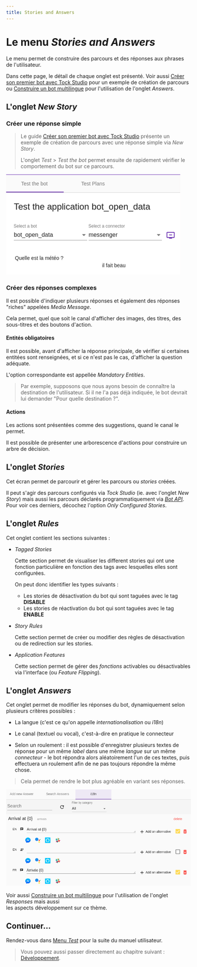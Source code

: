 ```yaml
---
title: Stories and Answers
---
```


# Le menu _Stories and Answers_

Le menu permet de construire des parcours et des réponses aux phrases de l'utilisateur.
 
Dans cette page, le détail de chaque onglet est présenté. Voir aussi 
[Créer son premier bot avec Tock Studio](../../user/guides.md/studio..md) pour un exemple de création 
de parcours ou [Construire un bot multilingue](../../dev/i18n.md) pour l'utilisation de l'onglet _Answers_.

## L'onglet _New Story_

### Créer une réponse simple

> Le guide [Créer son premier bot avec Tock Studio](../../user/guides.md/studio..md) présente 
 un exemple de création de parcours avec une réponse simple via _New Story_.
>
> L'onglet _Test_ > _Test the bot_ permet ensuite de rapidement vérifier le comportement du bot sur ce parcours.

![Test_de_la_réponse dédiée](../../../img/build-2.png "Test de la réponse dédiée")

### Créer des réponses complexes

Il est possible d'indiquer plusieurs réponses et également des réponses "riches" appelées _Media Message_.

Cela permet, quel que soit le canal d'afficher des images, des titres, des sous-titres et des boutons d'action.

#### Entités obligatoires

Il est possible, avant d'afficher la réponse principale, de vérifier si certaines entitées
sont renseignées, et si ce n'est pas le cas, d'afficher la question adéquate.

L'option correspondante est appellée _Mandatory Entities_.

> Par exemple, supposons que nous ayons besoin de connaître la destination de l'utilisateur.
Si il ne l'a pas déjà indiquée, le bot devrait lui demander "Pour quelle destination ?". 

#### Actions

Les actions sont présentées comme des suggestions, quand le canal le permet.

Il est possible de présenter une arborescence d'actions pour construire un arbre de décision.

## L'onglet _Stories_

Cet écran permet de parcourir et gérer les parcours ou _stories_ créées.

Il peut s'agir des parcours configurés via _Tock Studio_ (ie. avec l'onglet _New Story_) mais aussi les parcours 
déclarés programmatiquement via [_Bot API_](../dev/bot-api.md). Pour voir ces derniers, décochez l'option 
_Only Configured Stories_.

## L'onglet _Rules_

Cet onglet contient les sections suivantes :

* _Tagged Stories_
    
    Cette section permet de visualiser les different stories qui ont une fonction particulière en fonction des tags avec lesquelles elles sont configurées.
    
    On peut donc identifier les types suivants :
    
    * Les stories de désactivation du bot qui sont taguées avec le tag **DISABLE**
    * Les stories de réactivation du bot qui sont taguées avec le tag **ENABLE**
    
* _Story Rules_
    
    Cette section permet de créer ou modifier des règles de désactivation ou de redirection sur les stories.

* _Application Features_
    
    Cette section permet de gérer des _fonctions_ activables ou désactivables via l'interface (ou _Feature Flipping_).

## L'onglet _Answers_

Cet onglet permet de modifier les réponses du bot, dynamiquement selon plusieurs critères possibles :

* La langue (c'est ce qu'on appelle _internationalisation_ ou _i18n_)

* Le canal (textuel ou vocal), c'est-à-dire en pratique le connecteur

* Selon un roulement : il est possible d'enregistrer plusieurs textes de réponse pour un même _label_ dans 
une même _langue_ sur un même _connecteur_ - le bot répondra alors aléatoirement l'un de ces textes, puis effectuera un 
roulement afin de ne pas toujours répondre la même chose.

> Cela permet de rendre le bot plus agréable en variant ses réponses.

![Internationalisation](../../../img/i18n.png "Internationalisation")

Voir aussi [Construire un bot multilingue](../../dev/i18n.md) pour l'utilisation de l'onglet _Responses_ mais aussi  
les aspects développement sur ce thème. 

## Continuer...

Rendez-vous dans [Menu _Test_](../../user/studio/test.md) pour la suite du manuel utilisateur. 

> Vous pouvez aussi passer directement au chapitre suivant : [Développement](../../../dev/modes.md). 

